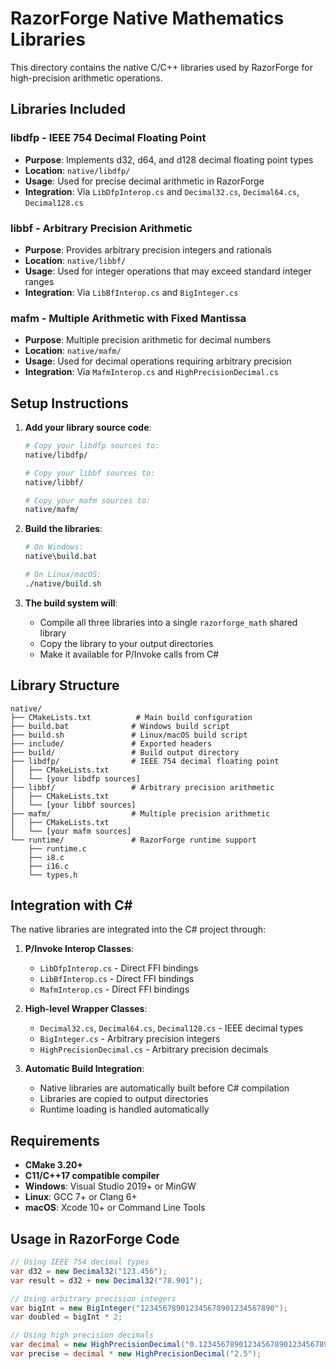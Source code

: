 # RazorForge Native Mathematics Libraries

This directory contains the native C/C++ libraries used by RazorForge for high-precision arithmetic operations.

## Libraries Included

### libdfp - IEEE 754 Decimal Floating Point
- **Purpose**: Implements d32, d64, and d128 decimal floating point types
- **Location**: `native/libdfp/`
- **Usage**: Used for precise decimal arithmetic in RazorForge
- **Integration**: Via `LibDfpInterop.cs` and `Decimal32.cs`, `Decimal64.cs`, `Decimal128.cs`

### libbf - Arbitrary Precision Arithmetic
- **Purpose**: Provides arbitrary precision integers and rationals
- **Location**: `native/libbf/`
- **Usage**: Used for integer operations that may exceed standard integer ranges
- **Integration**: Via `LibBfInterop.cs` and `BigInteger.cs`

### mafm - Multiple Arithmetic with Fixed Mantissa
- **Purpose**: Multiple precision arithmetic for decimal numbers
- **Location**: `native/mafm/`
- **Usage**: Used for decimal operations requiring arbitrary precision
- **Integration**: Via `MafmInterop.cs` and `HighPrecisionDecimal.cs`

## Setup Instructions

1. **Add your library source code**:
   ```bash
   # Copy your libdfp sources to:
   native/libdfp/
   
   # Copy your libbf sources to:
   native/libbf/
   
   # Copy your mafm sources to:
   native/mafm/
   ```

2. **Build the libraries**:
   ```bash
   # On Windows:
   native\build.bat
   
   # On Linux/macOS:
   ./native/build.sh
   ```

3. **The build system will**:
   - Compile all three libraries into a single `razorforge_math` shared library
   - Copy the library to your output directories
   - Make it available for P/Invoke calls from C#

## Library Structure

```
native/
├── CMakeLists.txt          # Main build configuration
├── build.bat              # Windows build script
├── build.sh               # Linux/macOS build script
├── include/               # Exported headers
├── build/                 # Build output directory
├── libdfp/                # IEEE 754 decimal floating point
│   ├── CMakeLists.txt
│   └── [your libdfp sources]
├── libbf/                 # Arbitrary precision arithmetic
│   ├── CMakeLists.txt
│   └── [your libbf sources]
├── mafm/                  # Multiple precision arithmetic
│   ├── CMakeLists.txt
│   └── [your mafm sources]
└── runtime/               # RazorForge runtime support
    ├── runtime.c
    ├── i8.c
    ├── i16.c
    └── types.h
```

## Integration with C#

The native libraries are integrated into the C# project through:

1. **P/Invoke Interop Classes**: 
   - `LibDfpInterop.cs` - Direct FFI bindings
   - `LibBfInterop.cs` - Direct FFI bindings  
   - `MafmInterop.cs` - Direct FFI bindings

2. **High-level Wrapper Classes**:
   - `Decimal32.cs`, `Decimal64.cs`, `Decimal128.cs` - IEEE decimal types
   - `BigInteger.cs` - Arbitrary precision integers
   - `HighPrecisionDecimal.cs` - Arbitrary precision decimals

3. **Automatic Build Integration**:
   - Native libraries are automatically built before C# compilation
   - Libraries are copied to output directories
   - Runtime loading is handled automatically

## Requirements

- **CMake 3.20+**
- **C11/C++17 compatible compiler**
- **Windows**: Visual Studio 2019+ or MinGW
- **Linux**: GCC 7+ or Clang 6+
- **macOS**: Xcode 10+ or Command Line Tools

## Usage in RazorForge Code

```csharp
// Using IEEE 754 decimal types
var d32 = new Decimal32("123.456");
var result = d32 + new Decimal32("78.901");

// Using arbitrary precision integers
var bigInt = new BigInteger("123456789012345678901234567890");
var doubled = bigInt * 2;

// Using high precision decimals
var decimal = new HighPrecisionDecimal("0.123456789012345678901234567890");
var precise = decimal * new HighPrecisionDecimal("2.5");
```